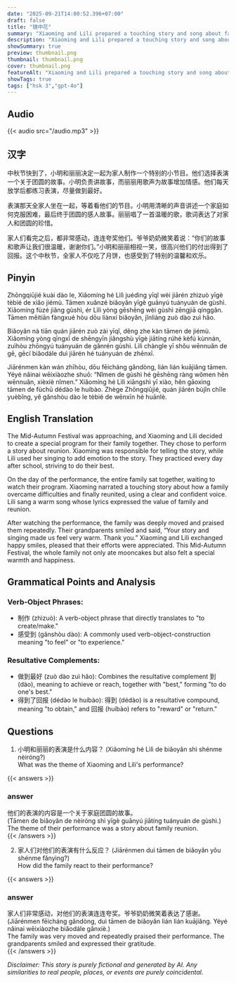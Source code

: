 ```yaml
---
date: "2025-09-21T14:00:52.396+07:00"
draft: false
title: "镜中花"
summary: "Xiaoming and Lili prepared a touching story and song about family reunion for their family's Mid-Autumn Festival celebration, which brought warmth and happiness to everyone."
description: "Xiaoming and Lili prepared a touching story and song about family reunion for their family's Mid-Autumn Festival celebration, which brought warmth and happiness to everyone."
showSummary: true
preview: thumbnail.png
thumbnail: thumbnail.png
cover: thumbnail.png
featureAlt: "Xiaoming and Lili prepared a touching story and song about family reunion for their family's Mid-Autumn Festival celebration, which brought warmth and happiness to everyone."
showTags: true
tags: ["hsk 3","gpt-4o"]
---
```


## Audio
{{< audio src="/audio.mp3" >}}

## 汉字
中秋节快到了，小明和丽丽决定一起为家人制作一个特别的小节目。他们选择表演一个关于团圆的故事。小明负责讲故事，而丽丽用歌声为故事增加情感。他们每天放学后都练习表演，尽量做到最好。

表演那天全家人坐在一起，等着看他们的节目。小明用清晰的声音讲述一个家庭如何克服困难，最后终于团圆的感人故事。丽丽唱了一首温暖的歌，歌词表达了对家人和团圆的珍惜。

家人们看完之后，都非常感动，连连夸奖他们。爷爷奶奶微笑着说：“你们的故事和歌声让我们很温暖，谢谢你们。”小明和丽丽相视一笑，很高兴他们的付出得到了回报。这个中秋节，全家人不仅吃了月饼，也感受到了特别的温馨和欢乐。

## Pinyin
Zhōngqiūjié kuài dào le, Xiǎomíng hé Lìlì juédìng yīqǐ wèi jiārén zhìzuò yīgè tèbié de xiǎo jiémù. Tāmen xuǎnzé biǎoyǎn yīgè guānyú tuányuán de gùshì. Xiǎomíng fùzé jiǎng gùshì, ér Lìlì yòng gēshēng wèi gùshì zēngjiā qínggǎn. Tāmen měitiān fàngxué hòu dōu liànxí biǎoyǎn, jǐnliàng zuò dào zuì hǎo.

Biǎoyǎn nà tiān quán jiārén zuò zài yīqǐ, děng zhe kàn tāmen de jiémù. Xiǎomíng yòng qīngxī de shēngyīn jiǎngshù yīgè jiātíng rúhé kèfú kùnnán, zuìhòu zhōngyú tuányuán de gǎnrén gùshì. Lìlì chàngle yī shǒu wēnnuǎn de gē, gēcí biǎodále duì jiārén hé tuányuán de zhēnxī.

Jiārénmen kàn wán zhīhòu, dōu fēicháng gǎndòng, lián lián kuājiǎng tāmen. Yéyé nǎinai wēixiàozhe shuō: “Nǐmen de gùshì hé gēshēng ràng wǒmen hěn wēnnuǎn, xièxiè nǐmen.” Xiǎomíng hé Lìlì xiāngshì yī xiào, hěn gāoxìng tāmen de fùchū dédào le huíbào. Zhège Zhōngqiūjié, quán jiārén bùjǐn chīle yuèbǐng, yě gǎnshòu dào le tèbié de wēnxīn hé huānlè.

## English Translation
The Mid-Autumn Festival was approaching, and Xiaoming and Lili decided to create a special program for their family together. They chose to perform a story about reunion. Xiaoming was responsible for telling the story, while Lili used her singing to add emotion to the story. They practiced every day after school, striving to do their best.

On the day of the performance, the entire family sat together, waiting to watch their program. Xiaoming narrated a touching story about how a family overcame difficulties and finally reunited, using a clear and confident voice. Lili sang a warm song whose lyrics expressed the value of family and reunion.

After watching the performance, the family was deeply moved and praised them repeatedly. Their grandparents smiled and said, “Your story and singing made us feel very warm. Thank you.” Xiaoming and Lili exchanged happy smiles, pleased that their efforts were appreciated. This Mid-Autumn Festival, the whole family not only ate mooncakes but also felt a special warmth and happiness.

## Grammatical Points and Analysis
### Verb-Object Phrases:
- 制作 (zhìzuò): A verb-object phrase that directly translates to "to create/make."
- 感受到 (gǎnshòu dào): A commonly used verb-object-construction meaning "to feel" or "to experience."

### Resultative Complements:
- 做到最好 (zuò dào zuì hǎo): Combines the resultative complement 到 (dào), meaning to achieve or reach, together with "best," forming "to do one's best."
- 得到了回报 (dédào le huíbào): 得到 (dédào) is a resultative compound, meaning "to obtain," and 回报 (huíbào) refers to "reward" or "return."

## Questions 
1. 小明和丽丽的表演是什么内容？
   (Xiǎomíng hé Lìlì de biǎoyǎn shì shénme nèiróng?)  
   What was the theme of Xiaoming and Lili's performance?

{{< answers >}}
### answer
他们的表演的内容是一个关于家庭团圆的故事。  
(Tāmen de biǎoyǎn de nèiróng shì yīgè guānyú jiātíng tuányuán de gùshì.)  
The theme of their performance was a story about family reunion.  
{{< /answers >}}

2. 家人们对他们的表演有什么反应？
   (Jiārénmen duì tāmen de biǎoyǎn yǒu shénme fǎnyìng?)  
   How did the family react to their performance?

{{< answers >}}
### answer
家人们非常感动，对他们的表演连连夸奖。爷爷奶奶微笑着表达了感谢。  
(Jiārénmen fēicháng gǎndòng, duì tāmen de biǎoyǎn lián lián kuājiǎng. Yéyé nǎinai wēixiàozhe biǎodále gǎnxiè.)  
The family was very moved and repeatedly praised their performance. The grandparents smiled and expressed their gratitude.  
{{< /answers >}}

*Disclaimer: This story is purely fictional and generated by AI. Any similarities to real people, places, or events are purely coincidental.*